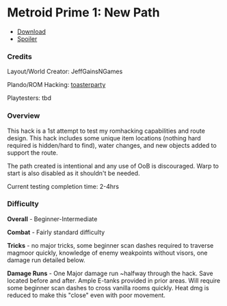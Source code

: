 # Metroid Prime 1: New Path
- [Download](https://github.com/JeffGainsNGames/MP1-New-Path/download/MP1-New-Path.zip)
- [Spoiler](spoiler.md)

### Credits

Layout/World Creator: JeffGainsNGames

Plando/ROM Hacking: [toasterparty](https://github.com/toasterparty/metroid-prime-fanhacks)

Playtesters: tbd

### Overview

This hack is a 1st attempt to test my romhacking capabilities and route design. This hack includes some unique item locations (nothing hard required is hidden/hard to find), water changes, and new objects added to support the route.

The path created is intentional and any use of OoB is discouraged. Warp to start is also disabled as it shouldn't be needed.

Current testing completion time: 2-4hrs

### Difficulty

**Overall** - Beginner-Intermediate

**Combat** - Fairly standard difficulty

**Tricks** - no major tricks, some beginner scan dashes required to traverse magmoor quickly, knowledge of enemy weakpoints without visors, one damage run detailed below.

**Damage Runs** - One Major damage run ~halfway through the hack. Save located before and after. Ample E-tanks provided in prior areas. Will require some beginner scan dashes to cross vanilla rooms quickly. Heat dmg is reduced to make this "close" even with poor movement.  
